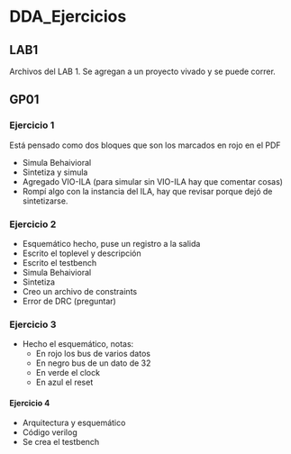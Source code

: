 # DDA_Ejercicios

## LAB1
Archivos del LAB 1. Se agregan a un proyecto vivado y se puede correr.

## GP01
### Ejercicio 1
Está pensado como dos bloques que son los marcados en rojo en el PDF

* Simula Behaivioral
* Sintetiza y simula
* Agregado VIO-ILA (para simular sin VIO-ILA hay que comentar cosas)
* Rompí algo con la instancia del ILA, hay que revisar porque dejó de sintetizarse.

### Ejercicio 2

* Esquemático hecho, puse un registro a la salida
* Escrito el toplevel y descripción
* Escrito el testbench
* Simula Behaivioral
* Sintetiza
* Creo un archivo de constraints
* Error de DRC (preguntar)

### Ejercicio 3

* Hecho el esquemático, notas:
    * En rojo los bus de varios datos
    * En negro bus de un dato de 32
    * En verde el clock
    * En azul el reset

#### Ejercicio 4
* Arquitectura y esquemático
* Código verilog
* Se crea el testbench